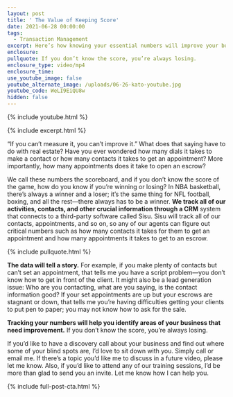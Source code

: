 ```yaml
---
layout: post
title: ' The Value of Keeping Score'
date: 2021-06-28 00:00:00
tags:
  - Transaction Management
excerpt: Here’s how knowing your essential numbers will improve your business.
enclosure:
pullquote: If you don’t know the score, you’re always losing.
enclosure_type: video/mp4
enclosure_time:
use_youtube_image: false
youtube_alternate_image: /uploads/06-26-kato-youtube.jpg
youtube_code: WeLI9EiQU8w
hidden: false
---
```

{% include youtube.html %}

{% include excerpt.html %}

“If you can’t measure it, you can’t improve it.” What does that saying have to do with real estate? Have you ever wondered how many dials it takes to make a contact or how many contacts it takes to get an appointment? More importantly, how many appointments does it take to open an escrow?

We call these numbers the scoreboard, and if you don’t know the score of the game, how do you know if you’re winning or losing? In NBA basketball, there’s always a winner and a loser; it’s the same thing for NFL football, boxing, and all the rest—there always has to be a winner. **We track all of our activities, contacts, and other crucial information through a CRM** system that connects to a third-party software called Sisu. Sisu will track all of our contacts, appointments, and so on, so any of our agents can figure out critical numbers such as how many contacts it takes for them to get an appointment and how many appointments it takes to get to an escrow.

{% include pullquote.html %}

**The data will tell a story.** For example, if you make plenty of contacts but can’t set an appointment, that tells me you have a script problem—you don’t know how to get in front of the client. It might also be a lead generation issue: Who are you contacting, what are you saying, is the contact information good? If your set appointments are up but your escrows are stagnant or down, that tells me you’re having difficulties getting your clients to put pen to paper; you may not know how to ask for the sale.

**Tracking your numbers will help you identify areas of your business that need improvement.** If you don’t know the score, you’re always losing.

If you’d like to have a discovery call about your business and find out where some of your blind spots are, I’d love to sit down with you. Simply call or email me. If there’s a topic you’d like me to discuss in a future video, please let me know. Also, if you’d like to attend any of our training sessions, I’d be more than glad to send you an invite. Let me know how I can help you.

{% include full-post-cta.html %}
